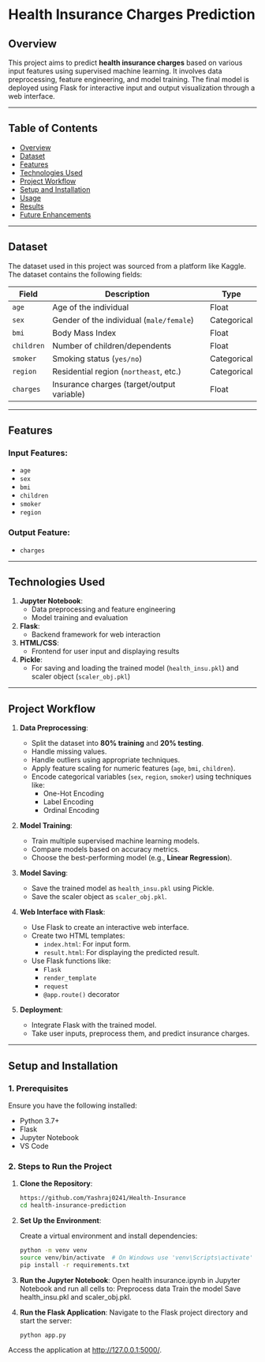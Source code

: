 # **Health Insurance Charges Prediction**

## **Overview**
This project aims to predict **health insurance charges** based on various input features using supervised machine learning. It involves data preprocessing, feature engineering, and model training. The final model is deployed using Flask for interactive input and output visualization through a web interface.

---

## **Table of Contents**
- [Overview](#overview)
- [Dataset](#dataset)
- [Features](#features)
- [Technologies Used](#technologies-used)
- [Project Workflow](#project-workflow)
- [Setup and Installation](#setup-and-installation)
- [Usage](#usage)
- [Results](#results)
- [Future Enhancements](#future-enhancements)

---

## **Dataset**
The dataset used in this project was sourced from a platform like Kaggle. The dataset contains the following fields:

| **Field**     | **Description**                             | **Type**       |
|---------------|---------------------------------------------|----------------|
| `age`         | Age of the individual                      | Float          |
| `sex`         | Gender of the individual (`male/female`)    | Categorical    |
| `bmi`         | Body Mass Index                            | Float          |
| `children`    | Number of children/dependents               | Float          |
| `smoker`      | Smoking status (`yes/no`)                   | Categorical    |
| `region`      | Residential region (`northeast`, etc.)      | Categorical    |
| `charges`     | Insurance charges (target/output variable)  | Float          |

---

## **Features**
### **Input Features:**
- `age`
- `sex`
- `bmi`
- `children`
- `smoker`
- `region`

### **Output Feature:**
- `charges`

---

## **Technologies Used**
1. **Jupyter Notebook**:
   - Data preprocessing and feature engineering
   - Model training and evaluation
2. **Flask**:
   - Backend framework for web interaction
3. **HTML/CSS**:
   - Frontend for user input and displaying results
4. **Pickle**:
   - For saving and loading the trained model (`health_insu.pkl`) and scaler object (`scaler_obj.pkl`)

---

## **Project Workflow**
1. **Data Preprocessing**:
   - Split the dataset into **80% training** and **20% testing**.
   - Handle missing values.
   - Handle outliers using appropriate techniques.
   - Apply feature scaling for numeric features (`age`, `bmi`, `children`).
   - Encode categorical variables (`sex`, `region`, `smoker`) using techniques like:
     - One-Hot Encoding
     - Label Encoding
     - Ordinal Encoding

2. **Model Training**:
   - Train multiple supervised machine learning models.
   - Compare models based on accuracy metrics.
   - Choose the best-performing model (e.g., **Linear Regression**).

3. **Model Saving**:
   - Save the trained model as `health_insu.pkl` using Pickle.
   - Save the scaler object as `scaler_obj.pkl`.

4. **Web Interface with Flask**:
   - Use Flask to create an interactive web interface.
   - Create two HTML templates:
     - `index.html`: For input form.
     - `result.html`: For displaying the predicted result.
   - Use Flask functions like:
     - `Flask`
     - `render_template`
     - `request`
     - `@app.route()` decorator

5. **Deployment**:
   - Integrate Flask with the trained model.
   - Take user inputs, preprocess them, and predict insurance charges.

---

## **Setup and Installation**

### **1. Prerequisites**
Ensure you have the following installed:
- Python 3.7+
- Flask
- Jupyter Notebook
- VS Code

### **2. Steps to Run the Project**
1. **Clone the Repository**:
   ```bash
   https://github.com/Yashraj0241/Health-Insurance
   cd health-insurance-prediction

2. **Set Up the Environment**:
   
   Create a virtual environment and install dependencies:

   ```bash
   python -m venv venv
   source venv/bin/activate  # On Windows use 'venv\Scripts\activate'
   pip install -r requirements.txt
4. **Run the Jupyter Notebook**:
   Open health insurance.ipynb in Jupyter Notebook and run all cells to:
   Preprocess data
   Train the model
   Save health_insu.pkl and scaler_obj.pkl.
5. **Run the Flask Application**:
   Navigate to the Flask project directory and start the server:
   ```bash
   python app.py
Access the application at http://127.0.0.1:5000/.
